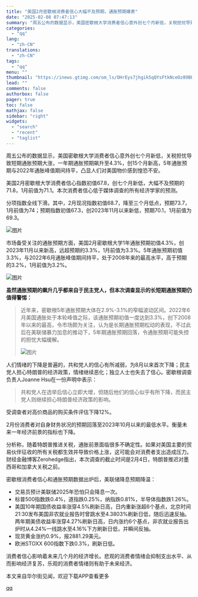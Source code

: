 ```yaml
---
title: "美国2月密歇根消费者信心大幅不及预期，通胀预期爆表"
date: "2025-02-08 07:47:13"
summary: "周五公布的数据显示，美国密歇根大学消费者信心意外创七个月新低，关税担忧导致短期通胀预期大涨，一年期通..."
categories:
  - "qq"
lang:
  - "zh-CN"
translations:
  - "zh-CN"
tags:
  - "qq"
menu: ""
thumbnail: "https://inews.gtimg.com/om_ls/OHrEys7jhgik5qQYsFtkNceOz89BEUUXRgVuTMdeKVpHgAA_640360/0"
lead: ""
comments: false
authorbox: false
pager: true
toc: false
mathjax: false
sidebar: "right"
widgets:
  - "search"
  - "recent"
  - "taglist"
---
```


周五公布的数据显示，美国密歇根大学消费者信心意外创七个月新低，关税担忧导致短期通胀预期大涨，一年期通胀预期飙升至4.3%，创15个月新高，5年通胀预期与2022年通胀峰值期间持平，凸显人们对美国物价感到惶恐不安。

美国2月密歇根大学消费者信心指数初值67.8，创七个月新低，大幅不及预期的71.8，1月前值为71.1。本次消费者信心低于媒体调查的所有经济学家的预测。

分项指数全线下滑。其中，2月现况指数初值68.7，降至三个月低点，预期73.7，1月前值为74；预期指数初值67.3，创2023年11月以来新低，预期70.1，1月前值为69.3。

![图片](https://inews.gtimg.com/om_bt/OD5AI3KDJswgUAsGS__jLpUDsgBXCvKjsEnoD6XM2phB0AA/641)

市场备受关注的通胀预期方面，美国2月密歇根大学1年通胀预期初值4.3%，创2023年11月以来新高，远超预期的3.3%，1月前值为3.3%。5年通胀预期初值3.3%，与2022年6月通胀峰值期间持平，处于2008年来的最高水平，高于预期的3.2%，1月前值为3.2%。

![图片](https://inews.gtimg.com/om_bt/O-4d4KaZ6SQwGFhFEq_1YJ7rKgVDHTNLnE_9WmEIOjH-MAA/641)

**虽然通胀预期的飙升几乎都来自于民主党人，但本次调查显示的长短期通胀预期仍值得警惕：**

> 近年来，密歇根5年通胀预期大体在2.9%-3.1%的窄幅波动区间。2022年6月美国通胀处于本轮峰值之际，该通胀预期初值一度达到3.3%，创下2008年以来的最高，令市场颇为关注，认为是长期通胀预期松动的表现，不过此后在美联储暴力加息的推动下，5年期通胀预期回落，令通胀预期可能失控的担忧大幅缓解。
> 
> ![图片](https://inews.gtimg.com/om_bt/OLTCh9YCJIbgyecLlt8cwz_kJJLx2lkBsMt-p5ZSXHQHQAA/641)

人们情绪的下降是普遍的，共和党人的信心有所减弱，为8月以来首次下降；民主党人担心特朗普的经济政策，情绪继续恶化；独立人士也失去了信心。密歇根调查负责人Joanne Hsu在一份声明中表示：

> 共和党人在选举后信心立即大增，但随后他们的信心似乎有所下降，而民主党人则继续担心特朗普经济政策的影响。

受调查者对高价商品的购买条件评估下降12%。

2月份消费者对自身财务状况的预期回落至2023年10月以来的最低水平。衡量未来一年经济前景的指标也下降。

分析称，随着特朗普推进关税，通胀前景面临很多不确定性。如果对美国主要的贸易伙伴征收的所有关税都生效并导致价格上涨，这可能会对消费者支出造成压力。财经金融博客Zerohedge指出，本次调查的截止时间是2月4日，特朗普推迟对墨西哥和加拿大关税之前。

密歇根消费者信心和通胀预期数据出炉后，美联储降息预期降温：

* 交易员预计美联储2025年恐怕只会降息一次。
* 标普500指数跌0.4%，道指跌0.25%，纳指跌0.81%，半导体指数跌1.26%。
* 美国10年期国债收益率涨穿4.5%刷新日高，日内重新涨超6个基点，北京时间21:30发布美国非农就业报告时曾跳水至4.3803%刷新日低，随后迅速反抽。两年期美债收益率涨穿4.27%刷新日高，日内涨约6个基点，非农就业报告出炉时从4.24%一线跳水至4.16%下方刷新日低，并瞬间反抽。
* 现货黄金涨约0.9%，报2881.29美元。
* 欧洲STOXX 600指数下跌0.3%，刷新日低。

消费者信心影响着未来几个月的经济增长。悲观的消费者情绪会抑制支出水平、从而影响经济复苏，乐观的消费者情绪则有助于未来经济。

本文来自华尔街见闻，欢迎下载APP查看更多

[qq](https://new.qq.com/rain/a/20250208A01CWT00)
